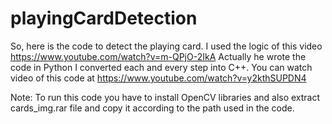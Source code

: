 # playingCardDetection
So, here is the code to detect the playing card. I used the logic of this video https://www.youtube.com/watch?v=m-QPjO-2IkA 
Actually he wrote the code in Python I converted each and every step into C++. 
You can watch video of this code at https://www.youtube.com/watch?v=y2kthSUPDN4  

Note:
To run this code you have to install OpenCV libraries and also extract cards_img.rar file and copy it according to the path used
in the code. 
